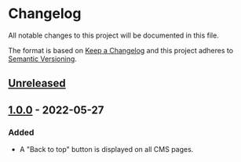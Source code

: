 # Changelog

All notable changes to this project will be documented in this file.

The format is based on [Keep a Changelog](http://keepachangelog.com/) and this project adheres to [Semantic Versioning](http://semver.org/).

## [Unreleased]

## [1.0.0] - 2022-05-27
### Added
* A "Back to top" button is displayed on all CMS pages.

[Unreleased]: https://github.com/shopgate-professional-services/ext-back-to-top-button/compare/v1.0.0...HEAD
[1.0.0]: https://github.com/shopgate-professional-services/ext-back-to-top-button/releases/v1.0.0
